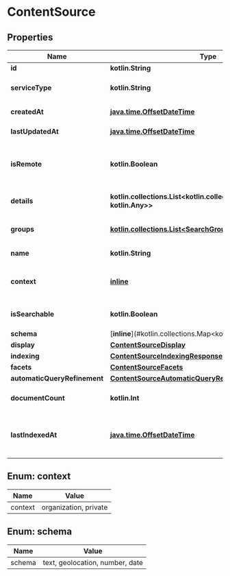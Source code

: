 
# ContentSource

## Properties
Name | Type | Description | Notes
------------ | ------------- | ------------- | -------------
**id** | **kotlin.String** | The Content Source Identifier. | 
**serviceType** | **kotlin.String** | The Content Source&#39;s Service Type. For example, for Google Drive the Service Type is \&quot;google_drive\&quot;. | 
**createdAt** | [**java.time.OffsetDateTime**](java.time.OffsetDateTime.md) | The date/time at which this Content Source was originally created. | 
**lastUpdatedAt** | [**java.time.OffsetDateTime**](java.time.OffsetDateTime.md) | The date/time at which this Content Source was last updated. | 
**isRemote** | **kotlin.Boolean** | Whether or not this Content Source is a \&quot;remote\&quot; content source. See https://www.elastic.co/guide/en/workplace-search/current/workplace-search-content-sources.html#remote | 
**details** | **kotlin.collections.List&lt;kotlin.collections.Map&lt;kotlin.String, kotlin.Any&gt;&gt;** | A list of key/value metadata for the Content Source and the account which authenticated/connected it. | 
**groups** | [**kotlin.collections.List&lt;SearchGroup&gt;**](SearchGroup.md) | A list of Workplace Search Group names and IDs which have access to this Content Source. | 
**name** | **kotlin.String** | The human readable display name of this Content Source. | 
**context** | [**inline**](#ContextEnum) | Can be either \&quot;organization\&quot; or \&quot;private.\&quot; This specifies whether this Content Source is available to groups of users, or a single user. | 
**isSearchable** | **kotlin.Boolean** | Whether or not this Content Source can currently be searched over on the search page. | 
**schema** | [**inline**](#kotlin.collections.Map&lt;kotlin.String, &#x60;inner&#x60;Enum&gt;) |  |  [optional]
**display** | [**ContentSourceDisplay**](ContentSourceDisplay.md) |  |  [optional]
**indexing** | [**ContentSourceIndexingResponse**](ContentSourceIndexingResponse.md) |  |  [optional]
**facets** | [**ContentSourceFacets**](ContentSourceFacets.md) |  |  [optional]
**automaticQueryRefinement** | [**ContentSourceAutomaticQueryRefinements**](ContentSourceAutomaticQueryRefinements.md) |  |  [optional]
**documentCount** | **kotlin.Int** | How many documents are currently indexed in this Content Source. Note, this field is not applicable to Remote Content Sources. |  [optional]
**lastIndexedAt** | [**java.time.OffsetDateTime**](java.time.OffsetDateTime.md) | The date/time when documents were last indexed into this Content Source. This may be \&quot;null\&quot; if documents have not yet been indexed. Note, this field is not applicable to Remote Content Sources. |  [optional]


<a name="ContextEnum"></a>
## Enum: context
Name | Value
---- | -----
context | organization, private


<a name="kotlin.collections.Map<kotlin.String, `inner`Enum>"></a>
## Enum: schema
Name | Value
---- | -----
schema | text, geolocation, number, date



